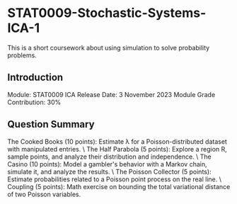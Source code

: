 # STAT0009-Stochastic-Systems-ICA-1

This is a short coursework about using simulation to solve probability problems.

## Introduction
Module: STAT0009
ICA Release Date: 3 November 2023
Module Grade Contribution: 30%

## Question Summary
The Cooked Books (10 points): Estimate λ for a Poisson-distributed dataset with manipulated entries. \\
The Half Parabola (5 points): Explore a region R, sample points, and analyze their distribution and independence. \\
The Casino (10 points): Model a gambler's behavior with a Markov chain, simulate it, and analyze the results. \\ 
The Poisson Collector (5 points): Estimate probabilities related to a Poisson point process on the real line. \\
Coupling (5 points): Math exercise on bounding the total variational distance of two Poisson variables.
